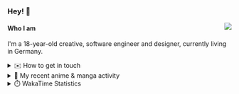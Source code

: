 ### Hey! 👋

[<img src="https://lanyard-profile-readme.vercel.app/api/228965621478588416" align="right">](https://discord.com/users/228965621478588416)

#### Who I am

I'm a 18-year-old creative, software engineer and designer, currently living in Germany.

<details>
  <summary>✉️ How to get in touch</summary>
  
> Sorted by how quickly you can expect a reply
- [Hit me up on Discord](https://discord.com/users/228965621478588416)
- [Hit me up on Twitter](https://twitter.com/cruggdev)
- [Send me a mail](mailto:me@crg.sh)
</details>


<details>
  <summary>🌸 My recent anime & manga activity</summary>
  
<!-- ANILIST_ACTIVITY:start -->

-   📺 Watched episode 6 of [Alya Sometimes Hides Her Feelings in Russian](https://anilist.co/anime/162804) (19:29, 29 August 2024)
-   📖 Read chapter 1 of [The Guy She Was Interested In Wasn't a Guy at All](https://anilist.co/manga/149544) (20:56, 25 August 2024)
-   📖 Plans to read [The Guy She Was Interested In Wasn't a Guy at All](https://anilist.co/manga/149544) (20:27, 25 August 2024)
-   📖 Completed [Is Love the Answer?](https://anilist.co/manga/140324) (20:21, 25 August 2024)
-   📺 Watched episode 5 of [Alya Sometimes Hides Her Feelings in Russian](https://anilist.co/anime/162804) (04:09, 23 August 2024)

<!-- ANILIST_ACTIVITY:end -->
</details>

<details>
  <summary>⏱️ WakaTime Statistics</summary>

<!--START_SECTION:waka-->

```txt
From: 20 August 2024 - To: 27 August 2024

TypeScript   1 hr 31 mins    ██████████████░░░░░░░░░░░   55.62 %
Svelte       33 mins         █████░░░░░░░░░░░░░░░░░░░░   20.47 %
JSON         14 mins         ██▒░░░░░░░░░░░░░░░░░░░░░░   08.68 %
Prisma       11 mins         █▓░░░░░░░░░░░░░░░░░░░░░░░   07.22 %
JavaScript   4 mins          ▓░░░░░░░░░░░░░░░░░░░░░░░░   02.61 %
```

<!--END_SECTION:waka-->
</details>
